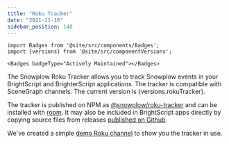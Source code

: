 ```yaml
---
title: "Roku Tracker"
date: "2021-11-16"
sidebar_position: 140
---
```


```mdx-code-block
import Badges from '@site/src/components/Badges';
import {versions} from '@site/src/componentVersions';

<Badges badgeType="Actively Maintained"></Badges>
```

<p>The Snowplow Roku Tracker allows you to track Snowplow events in your BrightScript and BrighterScript applications. The tracker is compatible with SceneGraph channels. The current version is {versions.rokuTracker}.</p>

The tracker is published on NPM as [@snowplow/roku-tracker](https://www.npmjs.com/package/@snowplow/roku-tracker) and can be installed with [ropm](https://github.com/rokucommunity/ropm). It may also be included in BrightScript apps directly by copying source files from releases [published on Github](https://github.com/snowplow-incubator/snowplow-roku-tracker).

We've created a simple [demo Roku channel](/docs/collecting-data/collecting-from-own-applications/roku-tracker/example-app/index.md) to show you the tracker in use.
